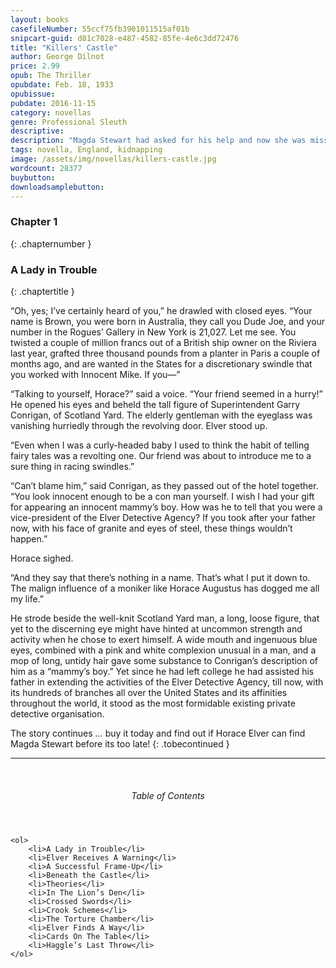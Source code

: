```yaml
---
layout: books
casefileNumber: 55ccf75fb3901011515af01b
snipcart-guid: d81c7028-e487-4582-85fe-4e6c3dd72476
title: "Killers' Castle"
author: George Dilnot
price: 2.99
opub: The Thriller
opubdate: Feb. 18, 1933
opubissue:
pubdate: 2016-11-15
category: novellas
genre: Professional Sleuth
descriptive: 
description: "Magda Stewart had asked for his help and now she was missing. Could Elver find the girl before it was too late?"
tags: novella, England, kidnapping
image: /assets/img/novellas/killers-castle.jpg
wordcount: 28377
buybutton: 
downloadsamplebutton: 
---
```

### Chapter 1
{: .chapternumber }

### A Lady in Trouble
{: .chaptertitle }

“Oh, yes; I’ve certainly heard of you,” he drawled with closed eyes. “Your name is Brown, you were born in Australia, they call you Dude Joe, and your number in the Rogues’ Gallery in New York is 21,027. Let me see. You twisted a couple of million francs out of a British ship owner on the Riviera last year, grafted three thousand pounds from a planter in Paris a couple of months ago, and are wanted in the States for a discretionary swindle that you worked with Innocent Mike. If you—”

“Talking to yourself, Horace?” said a voice. “Your friend seemed in a hurry!” He opened his eyes and beheld the tall figure of Superintendent Garry Conrigan, of Scotland Yard. The elderly gentleman with the eyeglass was vanishing hurriedly through the revolving door. Elver stood up.

“Even when I was a curly-headed baby I used to think the habit of telling fairy tales was a revolting one. Our friend was about to introduce me to a sure thing in racing swindles.”

“Can’t blame him,” said Conrigan, as they passed out of the hotel together. “You look innocent enough to be a con man yourself. I wish I had your gift for appearing an innocent mammy’s boy. How was he to tell that you were a vice-president of the Elver Detective Agency? If you took after your father now, with his face of granite and eyes of steel, these things wouldn’t happen.”

Horace sighed.

“And they say that there’s nothing in a name. That’s what I put it down to. The malign influence of a moniker like Horace Augustus has dogged me all my life.”

He strode beside the well-knit Scotland Yard man, a long, loose figure, that yet to the discerning eye might have hinted at uncommon strength and activity when he chose to exert himself. A wide mouth and ingenuous blue eyes, combined with a pink and white complexion unusual in a man, and a mop of long, untidy hair gave some substance to Conrigan’s description of him as a “mammy’s boy.” Yet since he had left college he had assisted his father in extending the activities of the Elver Detective Agency, till now, with its hundreds of branches all over the United States and its affinities throughout the world, it stood as the most formidable existing private detective organisation.

The story continues &hellip; buy it today and find out if Horace Elver can find Magda Stewart before its too late!
{: .tobecontinued }

<hr>
<br>

<div class="toc">
	<header>
		<h6>Table of Contents</h6>
	</header>

	<ol>
		<li>A Lady in Trouble</li>
		<li>Elver Receives A Warning</li>
		<li>A Successful Frame-Up</li>
		<li>Beneath the Castle</li>
		<li>Theories</li>
		<li>In The Lion’s Den</li>
		<li>Crossed Swords</li>
		<li>Crook Schemes</li>
		<li>The Torture Chamber</li>
		<li>Elver Finds A Way</li>
		<li>Cards On The Table</li>
		<li>Haggle’s Last Throw</li>
	</ol>

</div>